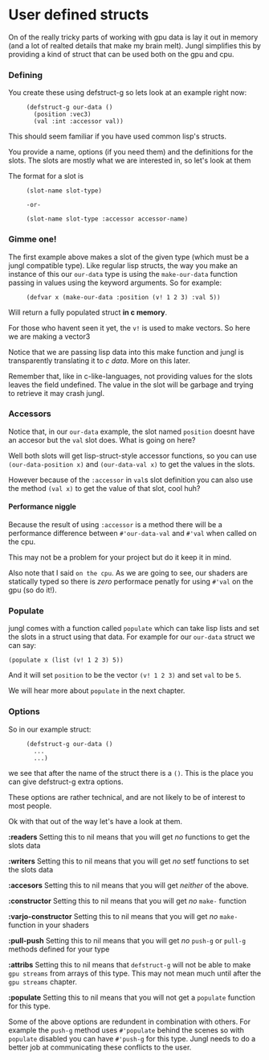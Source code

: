 # User defined structs

On of the really tricky parts of working with gpu data is lay it out in memory (and a lot of realted details that make my brain melt). Jungl simplifies this by providing a kind of struct that can be used both on the gpu and cpu.

### Defining

You create these using defstruct-g so lets look at an example right now:

```
	 (defstruct-g our-data ()
	   (position :vec3)
	   (val :int :accessor val))
```

This should seem familiar if you have used common lisp's structs.

You provide a name, options (if you need them) and the definitions for the slots. The slots are mostly what we are interested in, so let's look at them

The format for a slot is

```
     (slot-name slot-type)

     -or-

	 (slot-name slot-type :accessor accessor-name)
```

### Gimme one!

The first example above makes a slot of the given type (which must be a jungl compatible type). Like regular lisp structs, the way you make an instance of this our `our-data` type is using the `make-our-data` function passing in values using the keyword arguments. So for example:

```
     (defvar x (make-our-data :position (v! 1 2 3) :val 5))
```

Will return a fully populated struct **in c memory**.

For those who havent seen it yet, the `v!` is used to make vectors. So here we are making a vector3

Notice that we are passing lisp data into this make function and jungl is transparently translating it to *c data*. More on this later.

Remember that, like in c-like-languages, not providing values for the slots leaves the field undefined. The value in the slot will be garbage and trying to retrieve it may crash jungl.

### Accessors

Notice that, in our `our-data` example, the slot named `position` doesnt have an accesor but the `val` slot does. What is going on here?

Well both slots will get lisp-struct-style accessor functions, so you can use `(our-data-position x)` and `(our-data-val x)` to get the values in the slots.

However because of the `:accessor` in `val`s slot definition you can also use the method `(val x)` to get the value of that slot, cool huh?

#### Performance niggle

Because the result of using `:accessor` is a method there will be a performance difference between `#'our-data-val` and `#'val` when called on the cpu.

This may not be a problem for your project but do it keep it in mind.

Also note that I said `on the cpu`. As we are going to see, our shaders are statically typed so there is *zero* performace penatly for using `#'val` on the gpu (so do it!).

### Populate

jungl comes with a function called `populate` which can take lisp lists and set the slots in a struct using that data. For example for our `our-data` struct we can say:

```
(populate x (list (v! 1 2 3) 5))
```

And it will set `position` to be the vector `(v! 1 2 3)` and set `val` to be `5`.

We will hear more about `populate` in the next chapter.

### Options

So in our example struct:

```
	 (defstruct-g our-data ()
       ...
	   ...)
```

we see that after the name of the struct there is a `()`. This is the place you can give defstruct-g extra options.

These options are rather technical, and are not likely to be of interest to most people.

Ok with that out of the way let's have a look at them.

**:readers**
Setting this to nil means that you will get *no* functions to get the slots data

**:writers**
Setting this to nil means that you will get *no* setf functions to set the slots data

**:accesors**
Setting this to nil means that you will get *neither* of the above.

**:constructor**
Setting this to nil means that you will get *no* `make-` function

**:varjo-constructor**
Setting this to nil means that you will get *no* `make-` function in your shaders

**:pull-push**
Setting this to nil means that you will get *no* `push-g` or `pull-g` methods defined for your type

**:attribs**
Setting this to nil means that `defstruct-g` will not be able to make `gpu streams` from arrays of this type. This may not mean much until after the `gpu streams` chapter.

**:populate**
Setting this to nil means that you will not get a `populate` function for this type.


Some of the above options are redundent in combination with others. For example the `push-g` method uses `#'populate` behind the scenes so with `populate` disabled you can have `#'push-g` for this type. Jungl needs to do a better job at communicating these conflicts to the user.
